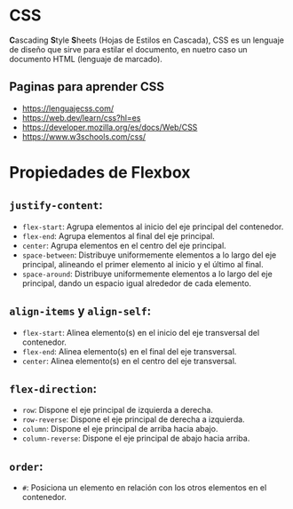 # CSS

**C**ascading **S**tyle **S**heets (Hojas de Estilos en Cascada), CSS es un lenguaje de diseño que sirve para estilar el documento, en nuetro caso un documento HTML (lenguaje de marcado).

## Paginas para aprender CSS

- https://lenguajecss.com/
- https://web.dev/learn/css?hl=es
- https://developer.mozilla.org/es/docs/Web/CSS
- https://www.w3schools.com/css/


# Propiedades de Flexbox

## `justify-content`:

- `flex-start`: Agrupa elementos al inicio del eje principal del contenedor.
- `flex-end`: Agrupa elementos al final del eje principal.
- `center`: Agrupa elementos en el centro del eje principal.
- `space-between`: Distribuye uniformemente elementos a lo largo del eje principal, alineando el primer elemento al inicio y el último al final.
- `space-around`: Distribuye uniformemente elementos a lo largo del eje principal, dando un espacio igual alrededor de cada elemento.

## `align-items` y `align-self`:

- `flex-start`: Alinea elemento(s) en el inicio del eje transversal del contenedor.
- `flex-end`: Alinea elemento(s) en el final del eje transversal.
- `center`: Alinea elemento(s) en el centro del eje transversal.

## `flex-direction`:

- `row`: Dispone el eje principal de izquierda a derecha.
- `row-reverse`: Dispone el eje principal de derecha a izquierda.
- `column`: Dispone el eje principal de arriba hacia abajo.
- `column-reverse`: Dispone el eje principal de abajo hacia arriba.

## `order`:

- `#`: Posiciona un elemento en relación con los otros elementos en el contenedor.